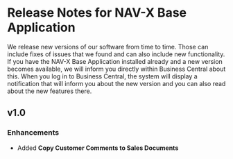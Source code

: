 # Release Notes for NAV-X Base Application

We release new versions of our software from time to time. Those can include fixes of issues that we found and can also include new functionality. If you have the NAV-X Base Application installed already and a new version becomes available, we will inform you directly within Business Central about this. When you log in to Business Central, the system will display a notification that will inform you about the new version and you can also read about the new features there.

## v1.0

### Enhancements

- Added **Copy Customer Comments to Sales Documents**
